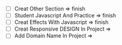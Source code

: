 - [ ] Creat Other Section => finish
- [ ] Student Javascript And Practice => finish
- [ ] Creat Effects With Javascript => finish
- [ ] Creat Responsive DESIGN In Project =>
- [ ] Add Domain Name In Project =>
